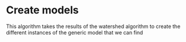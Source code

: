 # Create models
This algorithm takes the results of the watershed algorithm to create the different instances of the generic model that we can find
